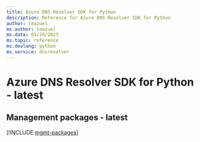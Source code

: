 ```yaml
---
title: Azure DNS Resolver SDK for Python
description: Reference for Azure DNS Resolver SDK for Python
author: lmazuel
ms.author: lmazuel
ms.data: 01/20/2023
ms.topic: reference
ms.devlang: python
ms.service: dnsresolver
---
```

# Azure DNS Resolver SDK for Python - latest

## Management packages - latest
[!INCLUDE [mgmt-packages](dns-resolver-mgmt-index.md)]
